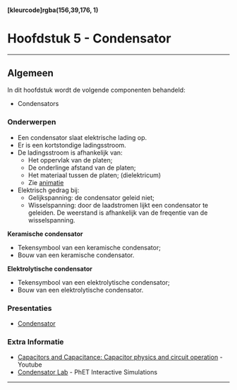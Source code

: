 #### [kleurcode]rgba(156,39,176, 1)

# Hoofdstuk 5 - Condensator

---
## Algemeen

In dit hoofdstuk wordt de volgende componenten behandeld:
- Condensators

### Onderwerpen
* Een condensator slaat elektrische lading op.
* Er is een kortstondige ladingsstroom.
* De ladingsstroom is afhankelijk van:
  * Het oppervlak van de platen;
  * De onderlinge afstand van de platen;
  * Het materiaal tussen de platen; (dielektricum)
  * Zie [animatie](https://elo.kw1c.nl/CMS/Studie/811%20ICT-Academie/811%20VakkenInhoud/%5BB.11%20HARa%5D%20Hardware%20AO/25187%20%C2%A0%20Applicatie-%20en%20mediaontwikkelaar/Periode%2002/Productie/01.%20Reader/HARa05.Presentatie.Condensator.capacitor-lab_nl.jar)
* Elektrisch gedrag bij:
  * Gelijkspanning: de condensator geleid niet;
  * Wisselspanning: door de laadstromen lijkt een condensator te geleiden. De weerstand is afhankelijk van de freqentie van de wisselspanning.

**Keramische condensator**
* Tekensymbool van een keramische condensator;
* Bouw van een keramische condensator.

**Elektrolytische condensator**
* Tekensymbool van een elektrolytische condensator;
* Bouw van een elektrolytische condensator.

### Presentaties
- [Condensator](https://elo.kw1c.nl/CMS/Studie/811%20ICT-Academie/811%20VakkenInhoud/%5BB.11%20HARa%5D%20Hardware%20AO/25187%20%C2%A0%20Applicatie-%20en%20mediaontwikkelaar/Periode%2002/Productie/01.%20Reader/HARa05.Presentatie.Condensator.pdf)

### Extra Informatie
- [Capacitors and Capacitance: Capacitor physics and circuit operation](https://www.youtube.com/watch?v=f_MZNsEqyQw) - Youtube
- [Condensator Lab](https://elo.kw1c.nl/CMS/Studie/811%20ICT-Academie/811%20VakkenInhoud/%5BB.11%20HARa%5D%20Hardware%20AO/25187%20%C2%A0%20Applicatie-%20en%20mediaontwikkelaar/Periode%2002/Productie/01.%20Reader/HARa05.Presentatie.Condensator.capacitor-lab_nl.jar) - PhET Interactive Simulations

------